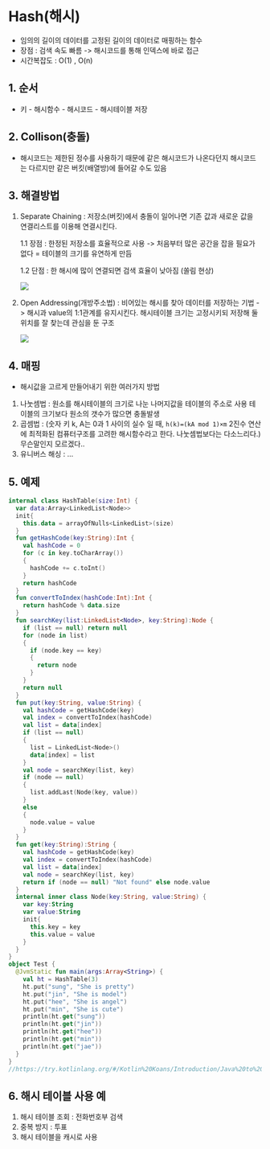 # Hash(해시)

- 임의의 길이의 데이터를 고정된 길이의 데이터로 매핑하는 함수
- 장점 : 검색 속도 빠름 -> 해시코드를 통해 인덱스에 바로 접근
- 시간복잡도 : O(1) , O(n)

## 1. 순서

- 키 - 해시함수 - 해시코드 - 해시테이블 저장    

## 2.  Collison(충돌)

- 해시코드는 제한된 정수를 사용하기 때문에 같은 해시코드가 나온다던지 해시코드는 다르지만 같은 버킷(배열방)에 들어갈 수도 있음

## 3. 해결방법

1. Separate Chaining : 저장소(버킷)에서 충돌이 일어나면 기존 값과 새로운 값을 연결리스트를 이용해 연결시킨다.

   1.1 장점 : 한정된 저장소를 효율적으로 사용 -> 처음부터 많은 공간을 잡을 필요가 없다 = 테이블의 크기를 유연하게 만듬

   1.2 단점 : 한 해시에 많이 연결되면 검색 효율이 낮아짐 (쏠림 현상)

   

   ![](https://media.vlpt.us/images/adam2/post/ca25f031-e6a7-4ef0-8a82-6cf5a25a4153/image.png)

   

2. Open Addressing(개방주소법) : 비어있는 해시를 찾아 데이터를 저장하는 기법 -> 해시과 value의 1:1관계를 유지시킨다.
   해시테이블 크기는 고정시키되 저장해 둘 위치를 잘 찾는데 관심을 둔 구조

   ![](https://media.vlpt.us/images/adam2/post/a0880019-83ec-44b2-ae32-67ab4d536445/image.png)

   

## 4. 매핑

- 해시값을 고르게 만들어내기 위한 여러가지 방법

1. 나눗셈법 : 원소를 해시테이블의 크기로 나눈 나머지값을 테이블의 주소로 사용
   테이블의 크기보다 원소의 갯수가 많으면 충돌발생
2.  곱셈법 : (숫자 키 k, A는 0과 1 사이의 실수 일 때,
   `h(k)=(kA mod 1)×m`
   2진수 연산에 최적화된 컴퓨터구조를 고려한 해시함수라고 한다.
   나눗셈법보다는 다소느리다.) 무슨말인지 모르겠다..
3.  유니버스 해싱 : ...

## 5. 예제

```kotlin
internal class HashTable(size:Int) {
  var data:Array<LinkedList<Node>>
  init{
    this.data = arrayOfNulls<LinkedList>(size)
  }
  fun getHashCode(key:String):Int {
    val hashCode = 0
    for (c in key.toCharArray())
    {
      hashCode += c.toInt()
    }
    return hashCode
  }
  fun convertToIndex(hashCode:Int):Int {
    return hashCode % data.size
  }
  fun searchKey(list:LinkedList<Node>, key:String):Node {
    if (list == null) return null
    for (node in list)
    {
      if (node.key == key)
      {
        return node
      }
    }
    return null
  }
  fun put(key:String, value:String) {
    val hashCode = getHashCode(key)
    val index = convertToIndex(hashCode)
    val list = data[index]
    if (list == null)
    {
      list = LinkedList<Node>()
      data[index] = list
    }
    val node = searchKey(list, key)
    if (node == null)
    {
      list.addLast(Node(key, value))
    }
    else
    {
      node.value = value
    }
  }
  fun get(key:String):String {
    val hashCode = getHashCode(key)
    val index = convertToIndex(hashCode)
    val list = data[index]
    val node = searchKey(list, key)
    return if (node == null) "Not found" else node.value
  }
  internal inner class Node(key:String, value:String) {
    var key:String
    var value:String
    init{
      this.key = key
      this.value = value
    }
  }
}
object Test {
  @JvmStatic fun main(args:Array<String>) {
    val ht = HashTable(3)
    ht.put("sung", "She is pretty")
    ht.put("jin", "She is model")
    ht.put("hee", "She is angel")
    ht.put("min", "She is cute")
    println(ht.get("sung"))
    println(ht.get("jin"))
    println(ht.get("hee"))
    println(ht.get("min"))
    println(ht.get("jae"))
  }
}
//https://try.kotlinlang.org/#/Kotlin%20Koans/Introduction/Java%20to%20Kotlin%20conversion/Task.kt
```

## 6. 해시 테이블 사용 예

1. 해시 테이블 조회 : 전화번호부 검색
2. 중복 방지 : 투표
3. 해시 테이블을 캐시로 사용
